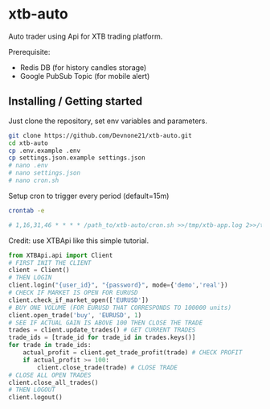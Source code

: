 # xtb-auto
Auto trader using Api for XTB trading platform.


Prerequisite:
- Redis DB (for history candles storage)
- Google PubSub Topic (for mobile alert)

## Installing / Getting started

Just clone the repository, set env variables and parameters.

```bash
git clone https://github.com/Devnone21/xtb-auto.git
cd xtb-auto
cp .env.example .env
cp settings.json.example settings.json
# nano .env
# nano settings.json
# nano cron.sh
```

Setup cron to trigger every period (default=15m)

```bash
crontab -e

# 1,16,31,46 * * * * /path_to/xtb-auto/cron.sh >>/tmp/xtb-app.log 2>>/tmp/xtb-error.log
```


Credit: use XTBApi like this simple tutorial.
```python
from XTBApi.api import Client
# FIRST INIT THE CLIENT
client = Client()
# THEN LOGIN
client.login("{user_id}", "{password}", mode={'demo','real'})
# CHECK IF MARKET IS OPEN FOR EURUSD
client.check_if_market_open(['EURUSD'])
# BUY ONE VOLUME (FOR EURUSD THAT CORRESPONDS TO 100000 units)
client.open_trade('buy', 'EURUSD', 1)
# SEE IF ACTUAL GAIN IS ABOVE 100 THEN CLOSE THE TRADE
trades = client.update_trades() # GET CURRENT TRADES
trade_ids = [trade_id for trade_id in trades.keys()]
for trade in trade_ids:
    actual_profit = client.get_trade_profit(trade) # CHECK PROFIT
    if actual_profit >= 100:
        client.close_trade(trade) # CLOSE TRADE
# CLOSE ALL OPEN TRADES
client.close_all_trades()
# THEN LOGOUT
client.logout()
```
